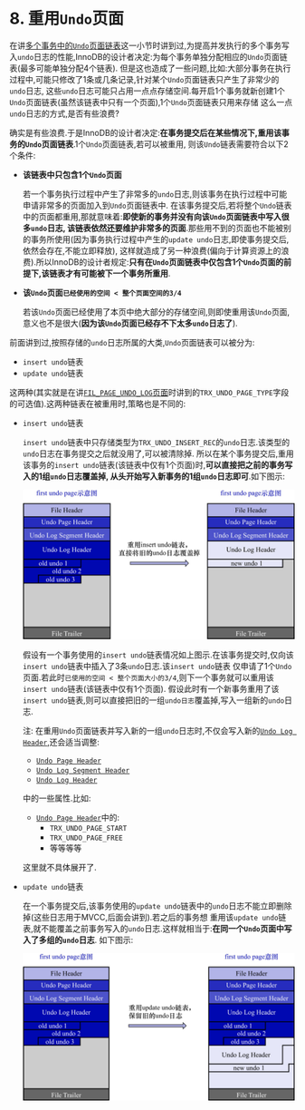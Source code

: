 # 8. 重用`Undo`页面

在讲[多个事务中的`Undo`页面链表](https://github.com/rayallen20/howDoesMySQLWork/blob/main/%E7%AC%AC20%E7%AB%A0%20%E5%90%8E%E6%82%94%E4%BA%86%E6%80%8E%E4%B9%88%E5%8A%9E--undo%E6%97%A5%E5%BF%97/6.%20Undo%E9%A1%B5%E9%9D%A2%E9%93%BE%E8%A1%A8/2.%20%E5%A4%9A%E4%B8%AA%E4%BA%8B%E5%8A%A1%E4%B8%AD%E7%9A%84Undo%E9%A1%B5%E9%9D%A2%E9%93%BE%E8%A1%A8.md)这一小节时讲到过,为提高并发执行的多个事务写入`undo`日志的性能,InnoDB的设计者决定:为每个事务单独分配相应的`Undo`页面链表(最多可能单独分配4个链表).
但是这也造成了一些问题,比如:大部分事务在执行过程中,可能只修改了1条或几条记录,针对某个`Undo`页面链表只产生了非常少的`undo`日志,
这些`undo`日志可能只占用一点点存储空间.每开启1个事务就新创建1个`Undo`页面链表(虽然该链表中只有一个页面),1个`Undo`页面链表只用来存储
这么一点`undo`日志的方式,是否有些浪费?

确实是有些浪费.于是InnoDB的设计者决定:**在事务提交后在某些情况下,重用该事务的`Undo`页面链表**.1个`Undo`页面链表,若可以被重用,
则该`Undo`链表需要符合以下2个条件:

- **该链表中只包含1个`Undo`页面**

    若一个事务执行过程中产生了非常多的`undo`日志,则该事务在执行过程中可能申请非常多的页面加入到`Undo`页面链表中.
    在该事务提交后,若将整个`Undo`链表中的页面都重用,那就意味着:**即使新的事务并没有向该`Undo`页面链表中写入很多`undo`日志,
    该链表依然还要维护非常多的页面**.那些用不到的页面也不能被别的事务所使用(因为事务执行过程中产生的`update undo`日志,即使事务提交后,依然会存在,不能立即释放),
    这样就造成了另一种浪费(偏向于计算资源上的浪费).所以InnoDB的设计者规定:**只有在`Undo`页面链表中仅包含1个`Undo`页面的前提下,该链表才有可能被下一个事务所重用**.

- **该`Undo`页面`已经使用的空间 < 整个页面空间的3/4`**

    若该`Undo`页面已经使用了本页中绝大部分的存储空间,则即使重用该`Undo`页面,意义也不是很大(**因为该`Undo`页面已经存不下太多`undo`日志了**).

前面讲到过,按照存储的`undo`日志所属的大类,`Undo`页面链表可以被分为:

- `insert undo`链表
- `update undo`链表 

这两种(其实就是在讲[`FIL_PAGE_UNDO_LOG`页面](https://github.com/rayallen20/howDoesMySQLWork/blob/main/%E7%AC%AC20%E7%AB%A0%20%E5%90%8E%E6%82%94%E4%BA%86%E6%80%8E%E4%B9%88%E5%8A%9E--undo%E6%97%A5%E5%BF%97/5.%20FIL_PAGE_UNDO_LOG%E9%A1%B5%E9%9D%A2.md)时讲到的`TRX_UNDO_PAGE_TYPE`字段的可选值).这两种链表在被重用时,策略也是不同的:

- `insert undo`链表

    `insert undo`链表中只存储类型为`TRX_UNDO_INSERT_REC`的`undo`日志.该类型的`undo`日志在事务提交之后就没用了,可以被清除掉.
    所以在某个事务提交后,重用该事务的`insert undo`链表(该链表中仅有1个页面)时,**可以直接把之前的事务写入的1组`undo`日志覆盖掉,
    从头开始写入新事务的1组`undo`日志即可**.如下图示:
    
    ![重用事务的insert_undo链表](./img/重用事务的insert_undo链表.jpg)
    
    假设有一个事务使用的`insert undo`链表情况如上图示.在该事务提交时,仅向该`insert undo`链表中插入了3条`undo`日志.该`insert undo`链表
    仅申请了1个`Undo`页面.若此时`已使用的空间 < 整个页面大小的3/4`,则下一个事务就可以重用该`insert undo`链表(该链表中仅有1个页面).
    假设此时有一个新事务重用了该`insert undo`链表,则可以直接把旧的一组`undo日志`覆盖掉,写入一组新的`undo`日志.
    
    注: 在重用`Undo`页面链表并写入新的一组`undo`日志时,不仅会写入新的[`Undo Log Header`](https://github.com/rayallen20/howDoesMySQLWork/blob/main/%E7%AC%AC20%E7%AB%A0%20%E5%90%8E%E6%82%94%E4%BA%86%E6%80%8E%E4%B9%88%E5%8A%9E--undo%E6%97%A5%E5%BF%97/7.%20Undo%E6%97%A5%E5%BF%97%E7%9A%84%E5%85%B7%E4%BD%93%E5%86%99%E5%85%A5%E8%BF%87%E7%A8%8B/3.%20Undo%20Log%20Header.md),还会适当调整:
    
    - [`Undo Page Header`](https://github.com/rayallen20/howDoesMySQLWork/blob/main/%E7%AC%AC20%E7%AB%A0%20%E5%90%8E%E6%82%94%E4%BA%86%E6%80%8E%E4%B9%88%E5%8A%9E--undo%E6%97%A5%E5%BF%97/5.%20FIL_PAGE_UNDO_LOG%E9%A1%B5%E9%9D%A2.md)
    - [`Undo Log Segment Header`](https://github.com/rayallen20/howDoesMySQLWork/blob/main/%E7%AC%AC20%E7%AB%A0%20%E5%90%8E%E6%82%94%E4%BA%86%E6%80%8E%E4%B9%88%E5%8A%9E--undo%E6%97%A5%E5%BF%97/7.%20Undo%E6%97%A5%E5%BF%97%E7%9A%84%E5%85%B7%E4%BD%93%E5%86%99%E5%85%A5%E8%BF%87%E7%A8%8B/2.%20Undo%20Log%20Segment%20Header.md)
    - [`Undo Log Header`](https://github.com/rayallen20/howDoesMySQLWork/blob/main/%E7%AC%AC20%E7%AB%A0%20%E5%90%8E%E6%82%94%E4%BA%86%E6%80%8E%E4%B9%88%E5%8A%9E--undo%E6%97%A5%E5%BF%97/7.%20Undo%E6%97%A5%E5%BF%97%E7%9A%84%E5%85%B7%E4%BD%93%E5%86%99%E5%85%A5%E8%BF%87%E7%A8%8B/3.%20Undo%20Log%20Header.md)
    
    中的一些属性.比如:
    
    - [`Undo Page Header`](https://github.com/rayallen20/howDoesMySQLWork/blob/main/%E7%AC%AC20%E7%AB%A0%20%E5%90%8E%E6%82%94%E4%BA%86%E6%80%8E%E4%B9%88%E5%8A%9E--undo%E6%97%A5%E5%BF%97/5.%20FIL_PAGE_UNDO_LOG%E9%A1%B5%E9%9D%A2.md)中的:
      - `TRX_UNDO_PAGE_START`
      - `TRX_UNDO_PAGE_FREE`
      - 等等等等
    
    这里就不具体展开了.

- `update undo`链表

    在一个事务提交后,该事务使用的`update undo`链表中的`undo`日志不能立即删除掉(这些日志用于MVCC,后面会讲到).若之后的事务想
    重用该`update undo`链表,就不能覆盖之前事务写入的`undo`日志.这样就相当于:**在同一个`Undo`页面中写入了多组的`undo`日志**.
    如下图示:
    
    ![重用事务的update_undo链表](./img/重用事务的update_undo链表.jpg)
